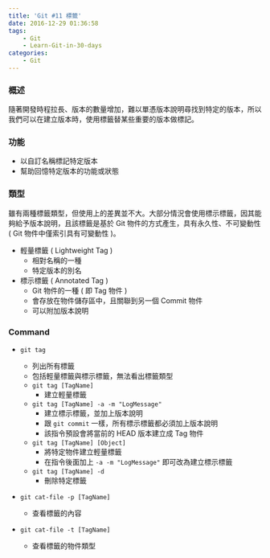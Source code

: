 ```yaml
---
title: 'Git #11 標籤'
date: 2016-12-29 01:36:58
tags: 
    - Git
    - Learn-Git-in-30-days
categories:
    - Git
---
```

### 概述
隨著開發時程拉長、版本的數量增加，難以單憑版本說明尋找到特定的版本，所以我們可以在建立版本時，使用標籤替某些重要的版本做標記。

<!-- more -->

### 功能
- 以自訂名稱標記特定版本
- 幫助回憶特定版本的功能或狀態


### 類型
雖有兩種標籤類型，但使用上的差異並不大。大部分情況會使用標示標籤，因其能夠給予版本說明，且該標籤是基於 Git 物件的方式產生，具有永久性、不可變動性 ( Git 物件中僅索引具有可變動性 )。
- 輕量標籤 ( Lightweight Tag )
    - 相對名稱的一種
    - 特定版本的別名
- 標示標籤 ( Annotated Tag )
    - Git 物件的一種 ( 即 Tag 物件 )
    - 會存放在物件儲存區中，且關聯到另一個 Commit 物件
    - 可以附加版本說明

### Command
 - `git tag`
    - 列出所有標籤
    - 包括輕量標籤與標示標籤，無法看出標籤類型
    - `git tag [TagName]`
        - 建立輕量標籤
    - `git tag [TagName] -a -m "LogMessage"`
        - 建立標示標籤，並加上版本說明
        - 跟 `git commit` 一樣，所有標示標籤都必須加上版本說明
        - 該指令預設會將當前的 HEAD 版本建立成 Tag 物件
    - `git tag [TagName] [Object]`
        - 將特定物件建立輕量標籤
        - 在指令後面加上 `-a -m "LogMessage"` 即可改為建立標示標籤
    - `git tag [TagName] -d`
        - 刪除特定標籤


 - `git cat-file -p [TagName]`
    - 查看標籤的內容
 - `git cat-file -t [TagName]`
    - 查看標籤的物件類型